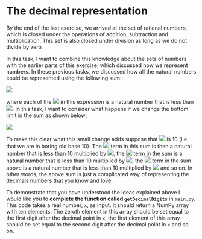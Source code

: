 # The decimal representation

By the end of the last exercise, we arrived at the set of rational numbers, which is closed under the operations of addition, subtraction and multiplication.  This set is also closed under division as long as we do not divide by zero.

In this task, I want to combine this knowledge about the sets of numbers with the earlier parts of this exercise, which discussed how we represent numbers.  In these previous tasks, we discussed how all the natural numbers  could be represented using the following sum:

![](https://render.githubusercontent.com/render/math?math=\sum_{n=0}^\infty\a_nA^n)

where each of the ![](https://render.githubusercontent.com/render/math?math=a_n) in this expression is a natural number that is less than ![](https://render.githubusercontent.com/render/math?math=A).  In this task, I want to consider what happens if we change the bottom limit in the sum as shown below:

![](https://render.githubusercontent.com/render/math?math=\sum_{n=-\infty}^\infty\a_nA^n)

To make this clear what this small change adds suppose that ![](https://render.githubusercontent.com/render/math?math=A) is 10 (i.e. that we are in boring old base 10).  The ![](https://render.githubusercontent.com/render/math?math=n=-1) term in this sum is then a natural number that is less than 10 multiplied by ![](https://render.githubusercontent.com/render/math?math=10^{-1}=\frac{1}{10}), the ![](https://render.githubusercontent.com/render/math?math=n=-2) term in the sum is a natural number that is less than 10 multiplied by ![](https://render.githubusercontent.com/render/math?math=10^{-2}=\frac{1}{100}), the ![](https://render.githubusercontent.com/render/math?math=n=3) term in the sum above is a natural number that is less than 10 multiplied by ![](https://render.githubusercontent.com/render/math?math=10^{-3}=\frac{1}{1000}) and so on.  In other words, the above sum is just a complicated way of representing the decimals numbers that you know and love.

To demonstrate that you have understood the ideas explained above I would like you to __complete the function called `getDecimalDigits`__ in `main.py`.  This code takes a real number, `x`, as input.  It should return a NumPy array with ten elements.  The zeroth element in this array should be set equal to the first digit after the decimal point in `x`, the first element of this array should be set equal to the second digit after the decimal point in `x` and so on.

   
